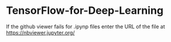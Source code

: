 # TensorFlow-for-Deep-Learning


If the github viewer fails for .ipynp files enter the URL of the file at https://nbviewer.jupyter.org/
